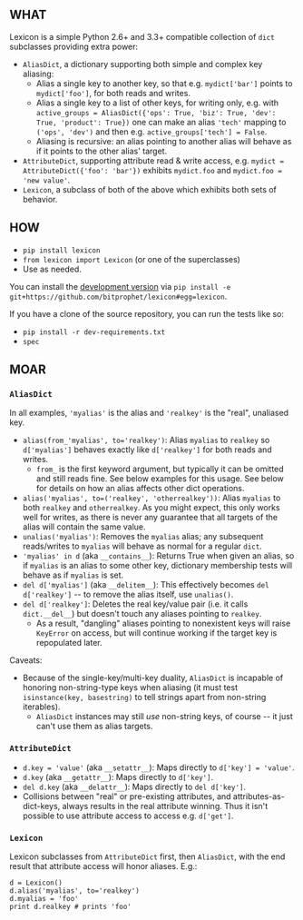 ## WHAT

Lexicon is a simple Python 2.6+ and 3.3+ compatible collection of `dict`
subclasses providing extra power:

* `AliasDict`, a dictionary supporting both simple and complex key aliasing:
    * Alias a single key to another key, so that e.g. `mydict['bar']` points to
    `mydict['foo']`, for both reads and writes.
    * Alias a single key to a list of other keys, for writing only, e.g. with
    `active_groups = AliasDict({'ops': True, 'biz': True, 'dev': True,
    'product': True})` one can make an alias `'tech'` mapping to `('ops',
    'dev')` and then e.g. `active_groups['tech'] = False`.
    * Aliasing is recursive: an alias pointing to another alias will behave as
    if it points to the other alias' target.
* `AttributeDict`, supporting attribute read & write access, e.g.
  `mydict = AttributeDict({'foo': 'bar'})` exhibits `mydict.foo` and
  `mydict.foo = 'new value'`.
* `Lexicon`, a subclass of both of the above which exhibits both sets of
  behavior.

## HOW

* `pip install lexicon`
* `from lexicon import Lexicon` (or one of the superclasses)
* Use as needed.

You can install the [development
version](https://github.com/bitprophet/lexicon/tarball/master#egg=lexicon-dev)
via `pip install -e git+https://github.com/bitprophet/lexicon#egg=lexicon`.

If you have a clone of the source repository, you can run the tests like so:

* `pip install -r dev-requirements.txt`
* `spec`

## MOAR

### `AliasDict`

In all examples, `'myalias'` is the alias and `'realkey'` is the "real",
unaliased key.

* `alias(from_'myalias', to='realkey')`: Alias `myalias` to `realkey` so
  `d['myalias']` behaves exactly like `d['realkey']` for both reads and writes.
    * `from_` is the first keyword argument, but typically it can be omitted
    and still reads fine. See below examples for this usage.
  See below for details on how an alias affects other dict operations.
* `alias('myalias', to=('realkey', 'otherrealkey'))`: Alias `myalias` to
  both `realkey` and `otherrealkey`. As you might expect, this only works well
  for writes, as there is never any guarantee that all targets of the alias
  will contain the same value.
* `unalias('myalias')`: Removes the `myalias` alias; any subsequent
  reads/writes to `myalias` will behave as normal for a regular `dict`.
* `'myalias' in d` (aka `__contains__`): Returns True when given an alias, so
  if `myalias` is an alias to some other key, dictionary membership tests will
  behave as if `myalias` is set.
* `del d['myalias']` (aka `__delitem__`): This effectively becomes `del
  d['realkey']` -- to remove the alias itself, use `unalias()`.
* `del d['realkey']`: Deletes the real key/value pair (i.e. it calls
  `dict.__del__`) but doesn't touch any aliases pointing to `realkey`.
    * As a result, "dangling" aliases pointing to nonexistent keys will raise
    `KeyError` on access, but will continue working if the target key is
    repopulated later.

Caveats:

* Because of the single-key/multi-key duality, `AliasDict` is incapable of
  honoring non-string-type keys when aliasing (it must test `isinstance(key,
  basestring)` to tell strings apart from non-string iterables).
    * `AliasDict` instances may still *use* non-string keys, of course -- it
    just can't use them as alias targets.

### `AttributeDict`

* `d.key = 'value'` (aka `__setattr__`): Maps directly to `d['key'] = 'value'`.
* `d.key` (aka `__getattr__`): Maps directly to `d['key']`.
* `del d.key` (aka `__delattr__`): Maps directly to `del d['key']`.
* Collisions between "real" or pre-existing attributes, and
  attributes-as-dict-keys, always results in the real attribute winning. Thus
  it isn't possible to use attribute access to access e.g. `d['get']`.

### `Lexicon`

Lexicon subclasses from `AttributeDict` first, then `AliasDict`, with the end
result that attribute access will honor aliases. E.g.:

    d = Lexicon()
    d.alias('myalias', to='realkey')
    d.myalias = 'foo'
    print d.realkey # prints 'foo'
